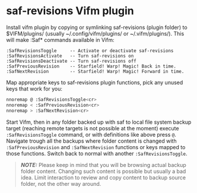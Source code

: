 # saf-revisions Vifm plugin

Install vifm plugin by copying or symlinking saf-revisions (plugin folder) to $VIFM/plugins/ (usually ~/.config/vifm/plugins/ or ~/.vifm/plugins/). This will make :Saf* commands available in Vifm:

```
:SafRevisionsToggle     -- Activate or deactivate saf-revisions
:SafRevisionsActivate   -- Turn saf-revisions on
:SafRevisionsDeactivate -- Turn saf-revisions off
:SafPreviousRevision    -- Starfield! Warp! Magic! Back in time.
:SafNextRevision        -- Starfield! Warp! Magic! Forward in time.
```

Map appropriate keys to saf-revisions plugin functions, pick any unused keys that work for you:
``` bash
nnoremap @ :SafRevisionsToggle<cr>
nnoremap < :SafPreviousRevision<cr>
nnoremap > :SafNextRevision<cr>
```
Start Vifm, then in any folder backed up with saf to local file system backup target (reaching remote targets is not possible at the moment) execute `:SafRevisionsToggle` command, or with definitions like above press `@`. Navigate trough all the backups where folder content is changed with `:SafPreviousRevision` and `:SafNextRevision` functions or keys mapped to those functions. Switch back to normal with another `:SafRevisionsToggle`.

> **_NOTE:_**  Please keep in mind that you will be browsing actual backup folder content. Changing such content is possible but usually a bad idea. Limit interaction to review and copy content to backup source folder, not the other way around.
